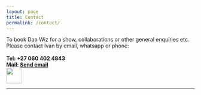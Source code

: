 ```yaml
---
layout: page
title: Contact
permalink: /contact/
---
```


<p>
<a>To book Dao Wiz for a show, collaborations or other general enquiries etc. Please contact Ivan by email, whatsapp or phone:</a>
<br>
<br>
<strong>Tel: +27 060 402 4843</strong>
<br>
<strong>Mail: <a href="mailto:infinite22@gmail.com">Send email</a></strong>
<br>
<a href="https://api.whatsapp.com/send?phone=27604024843"><img src="../assets/img/whatsapp.png" height="42" width="42"></a>
<hr>
<!--<p>Daowiz serves individuals, SME’s, corporations, organizations, communities and ecosystems in all sectors, anywhere in the world, constantly gaining a broader and deeper perspective of the living world as one whole integrated system. We believe that all life has a critical role to play and that the more we become aware and learn about each other -the better all of our futures will be.</p>
-->
